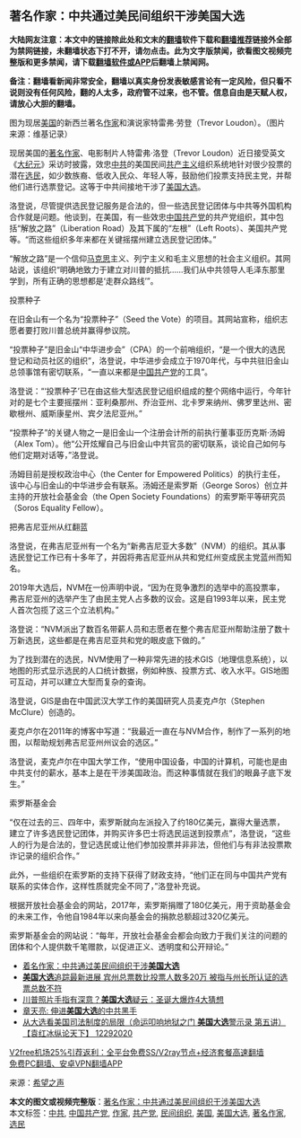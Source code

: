  <h2>著名作家：中共通过美民间组织干涉美国大选</h2> <p class="notice"><b>大陆网友注意：本文中的链接除此处和文末的<a href="https://github.com/bannedbook/fanqiang" >翻墙</a>软件下载和<a href="https://github.com/killgcd/justmysocks/blob/master/README.md">翻墙推荐</a>链接外全部为禁网链接，未翻墙状态下打不开，请勿点击。此为文字版禁闻，欲看图文视频完整版和更多禁闻，请下载<a href="https://github.com/bannedbook/fanqiang">翻墙软件或APP</a>后翻墙上禁闻网。</p><p>备注：翻墙看新闻非常安全，翻墙以真实身份发表敏感言论有一定风险，但只看不说则没有任何风险，翻的人太多，政府管不过来，也不管。信息自由是天赋人权，请放心大胆的翻墙。</b></p>  <div class="entry"> <p id="conimg">图为现居<a href="https://www.bannedbook.org/bnews/tag/%e7%be%8e%e5%9b%bd/" class="st_tag internal_tag" rel="tag" title="标签 美国 下的日志">美国</a>的新西兰著名<a href="https://www.bannedbook.org/bnews/tag/%e4%bd%9c%e5%ae%b6/" class="st_tag internal_tag" rel="tag" title="标签 作家 下的日志">作家</a>和演说家特雷弗·劳登（Trevor Loudon）。（图片来源：维基记录）</p> <p>现居美国的<a href="https://www.bannedbook.org/bnews/tag/%e8%91%97%e5%90%8d%e4%bd%9c%e5%ae%b6/" class="st_tag internal_tag" rel="tag" title="标签 著名作家 下的日志">著名作家</a>、电影制片人特雷弗·洛登（Trevor Loudon）近日接受英文《<span class='wp_keywordlink_affiliate'><a href="http://www.epochtimes.com/" title="大纪元" target="_blank">大纪元</a></span>》采访时披露，效忠<a href="https://www.bannedbook.org/bnews/tag/%e4%b8%ad%e5%85%b1/" class="st_tag internal_tag" rel="tag" title="标签 中共 下的日志">中共</a>的美国民间<span class='wp_keywordlink'><a href="https://www.bannedbook.org/forum2/topic6177.html" title="《共产主义的终极目的》" target="_blank">共产主义</a></span>组织系统地针对很少投票的潜在<a href="https://www.bannedbook.org/bnews/tag/%E9%80%89%E6%B0%91/" class="st_tag internal_tag" rel="tag" title="标签 选民 下的日志">选民</a>，如少数族裔、低收入民众、年轻人等，鼓励他们投票支持民主党，并帮他们进行选票登记。这等于中共间接地干涉了<a href="https://www.bannedbook.org/bnews/tag/%e7%be%8e%e5%9b%bd%e5%a4%a7%e9%80%89/" class="st_tag internal_tag" rel="tag" title="标签 美国大选 下的日志">美国大选</a>。</p> <p>洛登说，尽管提供选民登记服务是合法的，但一些选民登记团体与中共等外国机构合作就是问题。他谈到，在美国，有一些效忠<span class='wp_keywordlink_affiliate'><a href="https://www.bannedbook.org/" title="中国" target="_blank">中国</a></span><a href="https://www.bannedbook.org/bnews/tag/%e5%85%b1%e4%ba%a7%e5%85%9a/" class="st_tag internal_tag" rel="tag" title="标签 共产党 下的日志">共产党</a>的共产党组织，其中包括“解放之路”（Liberation Road）及其下属的“左根”（Left Roots）、美国共产党等。“而这些组织多年来都在关键摇摆州建立选民登记团体。”</p> <p>“解放之路”是一个信仰<span class='wp_keywordlink'><a href="https://www.bannedbook.org/forum2/topic105.html" title="《马克思的成魔之路》" target="_blank">马克思</a></span>主义、列宁主义和毛主义思想的社会主义组织。其网站说，该组织“明确地致力于建立对川普的抵抗……我们从中共领导人毛泽东那里学到，所有正确的思想都是‘走群众路线’”。</p> <p>投票种子</p> <p>在旧金山有一个名为“投票种子”（Seed the Vote）的项目。其网站宣称，组织志愿者要打败川普总统并赢得参议院。</p>  <p>“投票种子”是旧金山“中华进步会”（CPA）的一个前哨组织，“是一个很大的选民登记和动员社区的组织”，洛登说，中华进步会成立于1970年代，与中共驻旧金山总领事馆有密切联系，“一直以来都是<a href="https://www.bannedbook.org/bnews/tag/%e4%b8%ad%e5%9b%bd%e5%85%b1%e4%ba%a7%e5%85%9a/" class="st_tag internal_tag" rel="tag" title="标签 中国共产党 下的日志">中国共产党</a>的工具”。</p> <p>洛登说：“‘投票种子’已在由这些大型选民登记组织组成的整个网络中运行，今年针对的是七个主要摇摆州：亚利桑那州、乔治亚州、北卡罗来纳州、佛罗里达州、密歇根州、威斯康星州、宾夕法尼亚州。”</p> <p>“投票种子”的关键人物之一是旧金山一个注册会计所的前执行董事亚历克斯·汤姆（Alex Tom）。他“公开炫耀自己与旧金山中共官员的密切联系，谈论自己如何与他们定期对话等，”洛登说。</p> <p>汤姆目前是授权政治中心（the Center for Empowered Politics）的执行主任，该中心与旧金山的中华进步会有联系。汤姆还是索罗斯（George Soros）创立并主持的开放社会基金会（the Open Society Foundations）的索罗斯平等研究员（Soros Equality Fellow）。</p> <p>把弗吉尼亚州从红翻蓝</p> <p>洛登说，在弗吉尼亚州有一个名为“新弗吉尼亚大多数”（NVM）的组织。其从事选民登记工作已有十多年了，并因将弗吉尼亚州从共和党红州变成民主党蓝州而知名。</p>  <p>2019年大选后，NVM在一份声明中说，“因为在竞争激烈的选举中的高投票率，弗吉尼亚州的选举产生了由民主党人占多数的议会。这是自1993年以来，民主党人首次包揽了这三个立法机构。”</p> <p>洛登说：“NVM派出了数百名带薪人员和志愿者在整个弗吉尼亚州帮助注册了数十万新选民，这些都是在弗吉尼亚共和党的眼皮底下做的。”</p> <p>为了找到潜在的选民，NVM使用了一种非常先进的技术GIS（地理信息系统），以地图的形式显示选民的人口统计数据，例如种族、投票方式、收入水平。GIS地图可互动，并可以建立大型而复杂的查询。</p> <p>洛登说，GIS是由在中国武汉大学工作的美国研究人员麦克卢尔（Stephen McClure）创造的。</p> <p>麦克卢尔在2011年的博客中写道：“我最近一直在与NVM合作，制作了一系列的地图，以帮助规划弗吉尼亚州州议会的选区。”</p> <p>洛登说，麦克卢尔在中国大学工作，“使用中国设备，中国的计算机，可能也是由中共支付的薪水，基本上是在干涉美国政治。而这种事情就在我们的眼鼻子底下发生。”</p>  <p>索罗斯基金会</p> <p>“仅在过去的三、四年中，索罗斯就向左派投入了约180亿美元，赢得大量选票，建立了许多选民登记团体，并购买许多巴士将选民运送到投票点”，洛登说，“这些人的行为是合法的，登记选民或让他们参加投票并非非法，但他们与有非法投票欺诈记录的组织合作。”</p> <p>此外，一些组织在索罗斯的支持下获得了财政支持，“他们正在同与中国共产党有联系的实体合作，这样性质就完全不同了，”洛登补充说。</p> <p>根据开放社会基金会的网站，2017年，索罗斯捐赠了180亿美元，用于资助基金会的未来工作，令他自1984年以来向基金会的捐款总额超过320亿美元。</p> <p>索罗斯基金会的网站说：“每年，开放社会基金会都会向致力于我们关注的问题的团体和个人提供数千笔赠款，以促进正义、透明度和公开辩论。”</p> <ul class='op-related-articles' title='相关阅读'> <li><a href='https://www.bannedbook.org/bnews/comments/20201230/1457430.html' target='_blank'>着名作家：中共通过美民间组织干涉<b>美国大选</b></a></li> <li><a href='https://www.bannedbook.org/bnews/bannedvideo/20201230/1457395.html' target='_blank'><b>美国大选</b>追踪最新进展 宾州总票数比投票人数多20万 被指与州长所认证的选票总数不符</a></li> <li><a href='https://www.bannedbook.org/bnews/topimagenews/20201229/1457220.html' target='_blank'>川普照片手指有深意？<b>美国大选</b>疑云：圣诞大爆炸4大猜想</a></li> <li><a href='https://www.bannedbook.org/bnews/comments/20201229/1457167.html' target='_blank'>章天亮: 伸进<b>美国大选</b>的中共黑手</a></li> <li><a href='https://www.bannedbook.org/bnews/bannedvideo/20201229/1457113.html' target='_blank'>从大选看美国司法制度的局限（命运叩响地狱之门  <b>美国大选</b>警示录  第五讲）【袁红冰纵论天下】 12292020</a></li> </ul> <p class="texttj"> <a href="https://www.bannedbook.org/forum23/topic22702.html" target="_blank">V2free机场25%引荐返利：全平台免费SS/V2ray节点+经济套餐高速翻墙</a><br/> <a href="https://github.com/bannedbook/fanqiang/wiki/%E7%A6%81%E9%97%BB%E7%BD%91%E5%AE%89%E5%8D%93%E7%BF%BB%E5%A2%99%E6%96%B0%E9%97%BBAPP" target="_blank">免费PC翻墙、安卓VPN翻墙APP</a></p><p> 来源：<span class='wp_keywordlink_affiliate'><a href="https://www.soundofhope.org" title="希望之声" target="_blank">希望之声</a></span> </p> <a name='sharetosocial'></a>       <div><b>本文的图文或视频完整版</b>：<a href='https://www.bannedbook.org/bnews/cbnews/20201230/1457491.html'>著名作家：中共通过美民间组织干涉美国大选</a></div>  </div><!--END ENTRY--> <div class="postfooter"> <div>本文标签：<a href="https://www.bannedbook.org/bnews/tag/%e4%b8%ad%e5%85%b1/" rel="tag">中共</a>, <a href="https://www.bannedbook.org/bnews/tag/%e4%b8%ad%e5%9b%bd%e5%85%b1%e4%ba%a7%e5%85%9a/" rel="tag">中国共产党</a>, <a href="https://www.bannedbook.org/bnews/tag/%e4%bd%9c%e5%ae%b6/" rel="tag">作家</a>, <a href="https://www.bannedbook.org/bnews/tag/%e5%85%b1%e4%ba%a7%e5%85%9a/" rel="tag">共产党</a>, <a href="https://www.bannedbook.org/bnews/tag/%E6%B0%91%E9%97%B4%E7%BB%84%E7%BB%87/" rel="tag">民间组织</a>, <a href="https://www.bannedbook.org/bnews/tag/%e7%be%8e%e5%9b%bd/" rel="tag">美国</a>, <a href="https://www.bannedbook.org/bnews/tag/%e7%be%8e%e5%9b%bd%e5%a4%a7%e9%80%89/" rel="tag">美国大选</a>, <a href="https://www.bannedbook.org/bnews/tag/%e8%91%97%e5%90%8d%e4%bd%9c%e5%ae%b6/" rel="tag">著名作家</a>, <a href="https://www.bannedbook.org/bnews/tag/%E9%80%89%E6%B0%91/" rel="tag">选民</a></div>  </div><!--END POSTFOOTER--> 